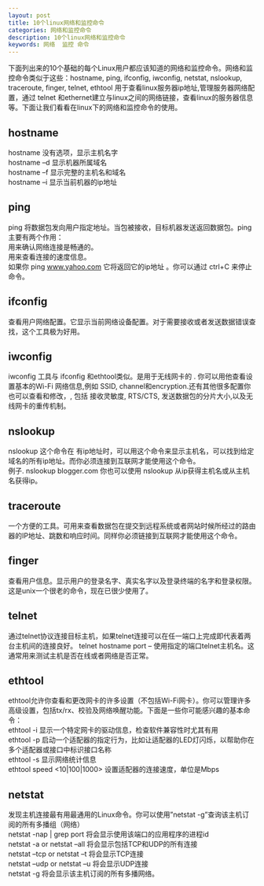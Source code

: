 ```yaml
---
layout: post
title: 10个linux网络和监控命令
categories: 网络和监控命令
description: 10个linux网络和监控命令
keywords: 网络  监控 命令
---
```


下面列出来的10个基础的每个Linux用户都应该知道的网络和监控命令。网络和监控命令类似于这些：hostname, ping, ifconfig, iwconfig, netstat, nslookup, traceroute, finger, telnet, ethtool 用于查看linux服务器ip地址,管理服务器网络配置，通过 telnet 和ethernet建立与linux之间的网络链接，查看linux的服务器信息等。下面让我们看看在linux下的网络和监控命令的使用。

## hostname
hostname 没有选项，显示主机名字  
hostname –d 显示机器所属域名  
hostname –f 显示完整的主机名和域名  
hostname –i 显示当前机器的ip地址  

## ping
ping 将数据包发向用户指定地址。当包被接收，目标机器发送返回数据包。ping 主要有两个作用：  
用来确认网络连接是畅通的。  
用来查看连接的速度信息。  
如果你 ping www.yahoo.com 它将返回它的ip地址 。你可以通过 ctrl+C 来停止命令。  

## ifconfig
查看用户网络配置。它显示当前网络设备配置。对于需要接收或者发送数据错误查找，这个工具极为好用。

## iwconfig
iwconfig 工具与 ifconfig 和ethtool类似。是用于无线网卡的 . 你可以用他查看设置基本的Wi-Fi 网络信息,例如 SSID, channel和encryption.还有其他很多配置你也可以查看和修改，, 包括 接收灵敏度, RTS/CTS, 发送数据包的分片大小,以及无线网卡的重传机制。

## nslookup
nslookup 这个命令在 有ip地址时，可以用这个命令来显示主机名，可以找到给定域名的所有ip地址。而你必须连接到互联网才能使用这个命令。  
例子. nslookup blogger.com
你也可以使用 nslookup 从ip获得主机名或从主机名获得ip。

## traceroute
一个方便的工具。可用来查看数据包在提交到远程系统或者网站时候所经过的路由器的IP地址、跳数和响应时间。同样你必须链接到互联网才能使用这个命令。

## finger
查看用户信息。显示用户的登录名字、真实名字以及登录终端的名字和登录权限。这是unix一个很老的命令，现在已很少使用了。

## telnet
通过telnet协议连接目标主机，如果telnet连接可以在任一端口上完成即代表着两台主机间的连接良好。
telnet hostname port – 使用指定的端口telnet主机名。这通常用来测试主机是否在线或者网络是否正常。

## ethtool
ethtool允许你查看和更改网卡的许多设置（不包括Wi-Fi网卡）。你可以管理许多高级设置，包括tx/rx、校验及网络唤醒功能。下面是一些你可能感兴趣的基本命令：  
ethtool -i 显示一个特定网卡的驱动信息，检查软件兼容性时尤其有用  
ethtool -p 启动一个适配器的指定行为，比如让适配器的LED灯闪烁，以帮助你在多个适配器或接口中标识接口名称  
ethtool -s 显示网络统计信息  
ethtool speed <10|100|1000> 设置适配器的连接速度，单位是Mbps  

## netstat
发现主机连接最有用最通用的Linux命令。你可以使用”netstat -g”查询该主机订阅的所有多播组（网络）  
netstat -nap | grep port 将会显示使用该端口的应用程序的进程id  
netstat -a or netstat –all 将会显示包括TCP和UDP的所有连接  
netstat –tcp or netstat –t 将会显示TCP连接  
netstat –udp or netstat –u 将会显示UDP连接  
netstat -g 将会显示该主机订阅的所有多播网络。  
